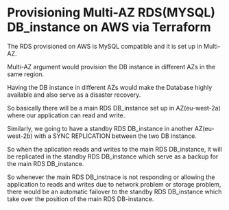 # Provisioning Multi-AZ RDS(MYSQL) DB_instance on AWS via Terraform

The RDS provisioned on AWS is MySQL compatible and it is set up in Multi-AZ.

Multi-AZ argument would provision the DB instance in different AZs in the same region.

Having the DB instance in different AZs would make the Database highly available and also serve as a disaster recovery.

So basically there will be a main RDS DB_instance set up in AZ(eu-west-2a) where our application can read and write.

Similarly, we going to have a standby RDS DB_instance in another AZ(eu-west-2b) with a SYNC REPLICATION between the two DB instance.

So when the aplication reads and writes to the main RDS DB_instance, it will be replicated in the standby RDS DB_instance which serve as a backup for the main RDS DB_instance.

So whenever the main RDS DB_instnace is not responding or allowing the application to reads and writes due to network problem or storage problem, there would be an automatic failover to the standby RDS DB_instance which take over the position of the main RDS DB-instance.
